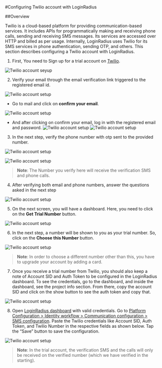 #Configuring Twilio account with LoginRadius

##Overview

Twilio is a cloud-based platform for providing communication-based services. It includes APIs for programmatically making and receiving phone calls, sending and receiving SMS messages. Its services are accessed over HTTP and billed as per usage. Internally, LoginRadius uses Twilio for its SMS services in phone authentication, sending OTP, and others. This section describes configuring a Twilio account with LoginRadius.



1. First, You need to Sign up for a trial account on [Twilio](https://www.twilio.com/try-twilio).

 ![Twilio account seyup](https://apidocs.lrcontent.com/images/register_655160d18f0655b0f3.41984546.png "Registration ")

2. Verify your email through the email verification link triggered to the registered email id.

 ![Twilio account setup](https://apidocs.lrcontent.com/images/email-verification_1778660d18f3fe3dd86.07388511.png "Verify Email")

 - Go to mail and click on **confirm your email**.

 ![Twilio account setup](https://apidocs.lrcontent.com/images/indox_1505960d19534144b51.75329373.png "Email verification")

 - And after clicking on confirm your email, log in with the registered email and password.
 ![Twilio account setup](https://apidocs.lrcontent.com/images/login_708860d1a3abb047f0.85229135.png "Enter Email")
 ![Twilio account setup](https://apidocs.lrcontent.com/images/password_959460d190604f67a0.84572791.png "Login")

3. In the next step, verify the phone number with otp sent to the provided number.

 ![Twilio account setup](https://apidocs.lrcontent.com/images/verification-of-trial-no-_1566060d190a1768118.84144174.png "Enter the Number")

 ![Twilio account setup](https://apidocs.lrcontent.com/images/verify-otp_1934960d190d5c44187.37346606.png "Enter the top received")

 > **Note**: The Number you verify here will receive the verification SMS and phone calls.

4. After verifying both email and phone numbers, answer the questions asked in the next step

 ![Twilio account setup](https://apidocs.lrcontent.com/images/form_2215960d1912059ef89.01912659.png "Answer the question")

5. On the next screen, you will have a dashboard. Here, you need to click on the **Get Trial Number** button.

 ![Twilio account setup](https://apidocs.lrcontent.com/images/dshboards_1201360d1916c5e1243.28374351.png "Account details")

6. In the next step, a number will be shown to you as your trial number. So, click on the **Choose this Number** button.

 ![Twilio account setup](https://apidocs.lrcontent.com/images/number_975660d191afe08b12.71472644.png "Your Twilio Number")

 > **Note**: In order to choose a different number other than this, you have to upgrade your account by adding a card.

7. Once you receive a trial number from Twilio, you should also keep a note of Account SID and Auth Token to be configured in the LoginRadius dashboard. To see the credentials, go to the dashboard, and inside the dashboard, see the project info section. From there, copy the account SID and click on the show button to see the auth token and copy that. 

 ![Twilio account setup](https://apidocs.lrcontent.com/images/id-and-secretr_1514460d191e555d993.94732838.png "Account id and Token")

8. Open [LoginRadius dashboard](https://adminconsole.loginradius.com) with valid credentials. Go to [Platform Configuration > Identity workflow > Communication configuration > SMS configuration](https://adminconsole.loginradius.com/platform-configuration/identity-workflow/communication-configuration/sms-configuration). Paste the Twilio credentials like Account SID, Auth Token, and Twilio Number in the respective fields as shown below. Tap the “Save” button to save the configuration.


 ![Twilio account setup](https://apidocs.lrcontent.com/images/Communication-Configuration-LoginRadius-User-Dashboard_15073908176631d1d2294d29.03571818.png "Admin console Setup")




> **Note**: In the trial account, the verification SMS and the calls will only be received on the verified number (which we have verified in the starting).


